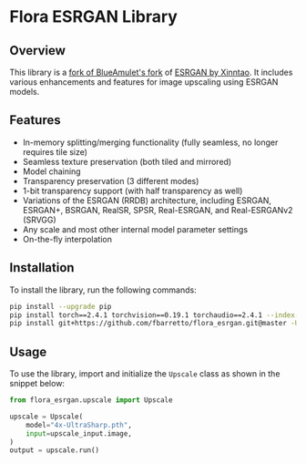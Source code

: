 # Flora ESRGAN Library
## Overview
This library is a [fork of BlueAmulet's fork](https://github.com/BlueAmulet/ESRGAN) of [ESRGAN by Xinntao](https://github.com/xinntao/ESRGAN). It includes various enhancements and features for image upscaling using ESRGAN models.

## Features

- In-memory splitting/merging functionality (fully seamless, no longer requires tile size)
- Seamless texture preservation (both tiled and mirrored)
- Model chaining
- Transparency preservation (3 different modes)
- 1-bit transparency support (with half transparency as well)
- Variations of the ESRGAN (RRDB) architecture, including ESRGAN, ESRGAN+, BSRGAN, RealSR, SPSR, Real-ESRGAN, and Real-ESRGANv2 (SRVGG)
- Any scale and most other internal model parameter settings
- On-the-fly interpolation

## Installation

To install the library, run the following commands:

```sh
pip install --upgrade pip
pip install torch==2.4.1 torchvision==0.19.1 torchaudio==2.4.1 --index-url https://download.pytorch.org/whl/cu124
pip install git+https://github.com/fbarretto/flora_esrgan.git@master -U
```

## Usage

To use the library, import and initialize the `Upscale` class as shown in the snippet below:

```python
from flora_esrgan.upscale import Upscale

upscale = Upscale(
    model="4x-UltraSharp.pth",
    input=upscale_input.image,
)
output = upscale.run()
```

